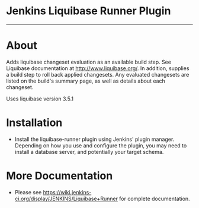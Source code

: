 # Jenkins Liquibase Runner Plugin
---

# About

Adds liquibase changeset evaluation as an available build step.  See Liquibase documentation at http://www.liquibase.org/.
In addition, supplies a build step to roll back applied changesets.
Any evaluated changesets are listed on the build's summary page, as well as details about each changeset.

Uses liquibase version 3.5.1

# Installation

*  Install the liquibase-runner plugin using Jenkins' plugin manager.  Depending on how you use and configure the plugin,
you may need to install a database server, and potentially your target schema.

# More Documentation

* Please see https://wiki.jenkins-ci.org/display/JENKINS/Liquibase+Runner for complete documentation.